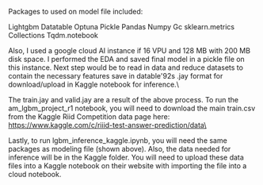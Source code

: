 Packages to used on model file included:

Lightgbm
Datatable
Optuna
Pickle
Pandas
Numpy
Gc
sklearn.metrics
Collections
Tqdm.notebook

Also, I used a google cloud AI instance if 16 VPU and 128 MB with 200 MB disk space. I performed the EDA and saved final model in a pickle file on this instance. Next step would be to read in data and reduce datasets to contain the necessary features save in datable\'92s .jay format for download/upload in Kaggle notebook for inference.\

The train.jay and valid.jay are a result of the above process. 
To run the am_lgbm_project_r1 notebook, you will need to download the main train.csv from the Kaggle Riid Competition data page here: https://www.kaggle.com/c/riiid-test-answer-prediction/data\

Lastly, to run lgbm_inference_kaggle.ipynb, you will need the same packages as modeling file (shown above). 
Also, the data needed for inference will be in the Kaggle folder. 
You will need to upload these data files into a Kaggle notebook on their website with importing the file into a cloud notebook.
